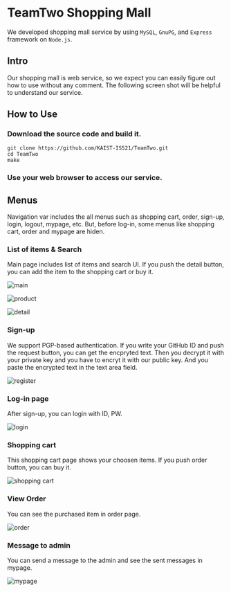 # TeamTwo Shopping Mall
We developed shopping mall service by using `MySQL`, `GnuPG`, and `Express` framework on `Node.js`.

## Intro

Our shopping mall is web service, so we expect you can easily figure out how to use without any comment.
The following screen shot will be helpful to understand our service.

## How to Use
### Download the source code and build it.
```
git clone https://github.com/KAIST-IS521/TeamTwo.git
cd TeamTwo
make
```

### Use your web browser to access our service.


## Menus

Navigation var includes the all menus such as shopping cart, order, sign-up, login, logout, mypage, etc. But, before log-in, some menus like shopping cart, order and mypage are hiden.

### List of items & Search

Main page includes list of items and search UI. If you push the detail button, you can add the item to the shopping cart or buy it.

![main](./README_img/main.png)

![product](./README_img/product.png)

![detail](./README_img/detail.png)


### Sign-up

We support PGP-based authentication. If you write your GitHub ID and push the request button, you can get the encpryted text. Then you decrypt it with your private key and you have to encryt it with our public key. And you paste the encrypted text in the text area field.

![register](./README_img/register.png)


### Log-in page

After sign-up, you can login with ID, PW.

![login](./README_img/login.png)


### Shopping cart

This shopping cart page shows your choosen items. If you push order button, you can buy it.

![shopping cart](./README_img/cart.png)


### View Order

You can see the purchased item in order page.

![order](./README_img/order.png)


### Message to admin

You can send a message to the admin and see the sent messages in mypage.

![mypage](./README_img/mypage.png)
